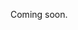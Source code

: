 Coming soon.

<!-- 
  @todo 
  Give more context and example POST /images endpoint (with form-data) 
  Preferably also a PHP and JS example and not just curl
  Make sure to mention that the "file" field must contain binary data, and cannot contain a URL of a remote file. Also when using curl in PHP, you cannot set it to a remote URL. You need to download it yourself first.
  Demonstrate how to add the uploaded image/"mediaObject" to an event/place/organizer and optionally set it as the main image. Explain that you can do it both when creating/updating an event/place/organizer, or using the separate endpoint(s).
-->
